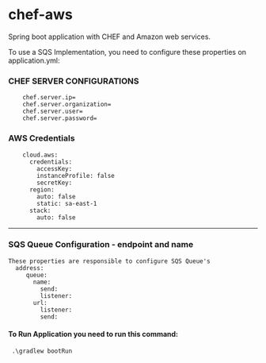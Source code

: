 # chef-aws
Spring boot application with CHEF and Amazon web services.

To use a SQS Implementation, you need to configure these properties on application.yml:


### CHEF SERVER CONFIGURATIONS
        chef.server.ip=
        chef.server.organization=
        chef.server.user=
        chef.server.password=
  

### AWS Credentials

        cloud.aws: 
          credentials: 
            accessKey: 
            instanceProfile: false
            secretKey: 
          region: 
            auto: false
            static: sa-east-1
          stack: 
            auto: false

------------------------------------------------------------------------------

### SQS Queue Configuration - endpoint and name
    These properties are responsible to configure SQS Queue's     
      address:
         queue: 
           name:
             send: 
             listener: 
           url:
             listener: 
             send: 
  

 #### To Run Application you need to run this command:
 
     .\gradlew bootRun
